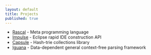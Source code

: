 ```yaml
---
layout: default
title: Projects
published: true
---
```


* [Rascal](http://www.usethesource.io/projects/rascal) - Meta programming language
* [Impulse](http://www.usethesource.io/projects/impulse) - Eclipse rapid IDE construction API
* [Capsule](http://www.usethesource.io/projects/capsule) - Hash-trie collections library
* [Iguana](http://www.usethesource.io/projects/iguana) - Data-dependent general context-free parsing framework
